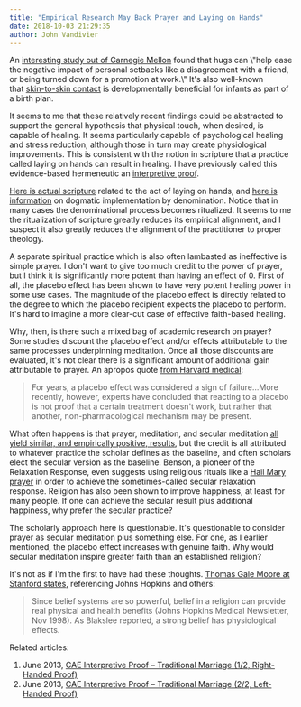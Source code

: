 ```yaml
---
title: "Empirical Research May Back Prayer and Laying on Hands"
date: 2018-10-03 21:29:35
author: John Vandivier
---
```




<!-- wp:paragraph -->
<p>An <a href=\"https://www.wilx.com/content/news/New-evidence-of-the-healing-power-of-Hugs-495071791.html\">interesting study out of Carnegie Mellon</a> found that hugs can \"help ease the negative impact of personal setbacks like a disagreement with a friend, or being turned down for a promotion at work.\" It's also well-known that <a href=\"https://www.ncbi.nlm.nih.gov/pmc/articles/PMC3979156/\">skin-to-skin contact</a> is developmentally beneficial for infants as part of a birth plan.</p>
<!-- /wp:paragraph -->

<!-- wp:paragraph -->
<p>It seems to me that these relatively recent findings could be abstracted to support the general hypothesis that physical touch, when desired, is capable of healing. It seems particularly capable of psychological healing and stress reduction, although those in turn may create physiological improvements. This is consistent with the notion in scripture that a practice called laying on hands can result in healing. I have previously called this evidence-based hermeneutic an <a href=\"http://www.afterecon.com/theoretical-development-and-application/gods-will-as-objective-utility-and-interpretive-proof/\">interpretive proof</a>.</p>
<!-- /wp:paragraph -->

<!-- wp:paragraph -->
<p><a href=\"https://bible.knowing-jesus.com/topics/Laying-On-Of-Hands\">Here is actual scripture</a> related to the act of laying on hands, and <a href=\"https://en.wikipedia.org/w/index.php?title=Laying_on_of_hands&amp;oldid=857867635\">here is information</a> on dogmatic implementation by denomination. Notice that in many cases the denominational process becomes ritualized. It seems to me the ritualization of scripture greatly reduces its empirical alignment, and I suspect it also greatly reduces the alignment of the practitioner to proper theology.</p>
<!-- /wp:paragraph -->

<!-- wp:paragraph -->
<p>A separate spiritual practice which is also often lambasted as ineffective is simple prayer. I don't want to give too much credit to the power of prayer, but I think it is significantly more potent than having an effect of 0. First of all, the placebo effect has been shown to have very potent healing power in some use cases. The magnitude of the placebo effect is directly related to the degree to which the placebo recipient expects the placebo to perform. It's hard to imagine a more clear-cut case of effective faith-based healing.</p>
<!-- /wp:paragraph -->

<!-- wp:paragraph -->
<p>Why, then, is there such a mixed bag of academic research on prayer? Some studies discount the placebo effect and/or effects attributable to the same processes underpinning meditation. Once all those discounts are evaluated, it's not clear there is a significant amount of additional gain attributable to prayer. An apropos quote <a href=\"http://\">from Harvard medical</a>:</p>
<!-- /wp:paragraph -->

<!-- wp:quote -->
<blockquote class=\"wp-block-quote\"><p>For years, a placebo effect was considered a sign of failure...More recently, however, experts have concluded that reacting to a placebo is not proof that a certain treatment doesn't work, but rather that another, non-pharmacological mechanism may be present.</p></blockquote>
<!-- /wp:quote -->

<!-- wp:paragraph -->
<p>What often happens is that prayer, meditation, and secular meditation <a href=\"https://link.springer.com/article/10.1007/s11089-009-0196-8\">all yield similar, and empirically positive, results</a>, but the credit is all attributed to whatever practice the scholar defines as the baseline, and often scholars elect the secular version as the baseline. Benson, a pioneer of the Relaxation Response, even suggests using religious rituals like a <a href=\"https://www.apa.org/monitor/2008/10/relaxation.aspx\">Hail Mary prayer</a> in order to achieve the sometimes-called secular relaxation response. Religion has also been shown to improve happiness, at least for many people. If one can achieve the secular result plus additional happiness, why prefer the secular practice?</p>
<!-- /wp:paragraph -->

<!-- wp:paragraph -->
<p>

The scholarly approach here is questionable. It's questionable to consider prayer as secular meditation plus something else. For one, as I earlier mentioned, the placebo effect increases with genuine faith. Why would secular meditation inspire greater faith than an established religion?

</p>
<!-- /wp:paragraph -->

<!-- wp:paragraph -->
<p>It's not as if I'm the first to have had these thoughts. <a href=\"https://web.stanford.edu/~moore/Placebos.html\">Thomas Gale Moore at Stanford states</a>, referencing Johns Hopkins and others:</p>
<!-- /wp:paragraph -->

<!-- wp:quote -->
<blockquote class=\"wp-block-quote\"><p>Since belief systems are so powerful, belief in a religion can provide real physical and health benefits (Johns Hopkins Medical Newsletter, Nov 1998). As Blakslee reported, a strong belief has physiological effects.</p></blockquote>
<!-- /wp:quote -->

<!-- wp:paragraph -->
<p>Related articles:</p>
<!-- /wp:paragraph -->

<!-- wp:list {\"ordered\":true} -->
<ol><li>June 2013, <a href=\"http://www.afterecon.com/theoretical-development-and-application/cae-interpretive-proof-traditional-marriage-12-right-handed-proof/\">CAE Interpretive Proof – Traditional Marriage (1/2, Right-Handed Proof)</a></li><li>June 2013, <a href=\"http://www.afterecon.com/theoretical-development-and-application/cae-interpretive-proof-traditional-marriage-22-left-handed-proof/\">CAE Interpretive Proof – Traditional Marriage (2/2, Left-Handed Proof)</a></li></ol>
<!-- /wp:list -->